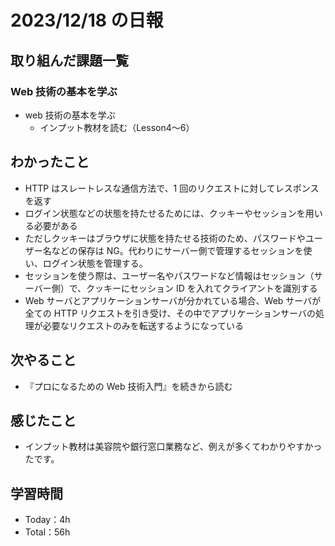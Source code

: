 # 2023/12/18 の日報

## 取り組んだ課題一覧

### Web 技術の基本を学ぶ

- web 技術の基本を学ぶ
  - インプット教材を読む（Lesson4〜6）

## わかったこと

- HTTP はスレートレスな通信方法で、1 回のリクエストに対してレスポンスを返す
- ログイン状態などの状態を持たせるためには、クッキーやセッションを用いる必要がある
- ただしクッキーはブラウザに状態を持たせる技術のため、パスワードやユーザー名などの保存は NG。代わりにサーバー側で管理するセッションを使い、ログイン状態を管理する。
- セッションを使う際は、ユーザー名やパスワードなど情報はセッション（サーバー側）で、クッキーにセッション ID を入れてクライアントを識別する
- Web サーバとアプリケーションサーバが分かれている場合、Web サーバが全ての HTTP リクエストを引き受け、その中でアプリケーションサーバの処理が必要なリクエストのみを転送するようになっている

## 次やること

- 『プロになるための Web 技術入門』を続きから読む

## 感じたこと

- インプット教材は美容院や銀行窓口業務など、例えが多くてわかりやすかったです。

## 学習時間

- Today：4h
- Total：56h
